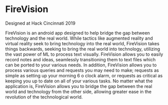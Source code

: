 # FireVision
Designed at Hack Cincinnati 2019

FireVision is an android app designed to help bridge the gap between technology and the real world. While tactics like augmented reality and virtual reality seek to bring technology into the real world, FireVision takes things backwards, seeking to bring the real world into technology, utilizing the vast power of ML to process text visually. FireVision allows you to easily record notes and ideas, seamlessly transitioning them to text files which can be ported to your various needs. In addition, FireVision allows you to process various queries and requests you may need to make; requests as simple as setting up your morning 6 o clock alarm, or requests as critical as keeping you up to date on all of your various tasks. No matter what the application is, FireVision allows you to bridge the gap between the real world and technology from the other side, allowing greater ease in the revolution of the technological world.
